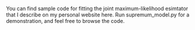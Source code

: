 You can find sample code for fitting the joint maximum-likelihood esimtator that I describe on my personal website here. Run supremum_model.py for a demonstration, and feel free to browse the code. 
